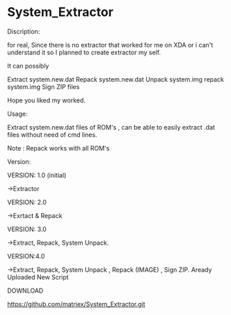 # System_Extractor

Discription:

for real, Since there is no extractor that worked for me on XDA or i can't understand it so 
I planned to create extractor my self.

It can possibly

 Extract system.new.dat
 Repack system.new.dat
 Unpack system.img
 repack system.img
 Sign ZIP files

Hope you liked my worked.

Usage:

Extract system.new.dat files of ROM's , can be able to easily extract .dat files without need of cmd lines.

Note : Repack works with all ROM's


Version:

VERSION: 1.0 (initial)

 ->Extractor
 
VERSION: 2.0

 ->Exrtact & Repack
 
VERSION: 3.0

 ->Extract, Repack, System Unpack.
 
VERSION:4.0

 ->Extract, Repack, System Unpack , Repack (IMAGE) , Sign ZIP. 
   Aready Uploaded New Script 
 
 
 DOWNLOAD

 https://github.com/matriex/System_Extractor.git
